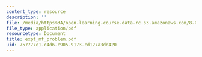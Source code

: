 ```yaml
---
content_type: resource
description: ''
file: /media/https%3A/open-learning-course-data-rc.s3.amazonaws.com/8-01x-physics-i-classical-mechanics-with-an-experimental-focus-fall-2002/757777e1c4d6c9059173cd127a3dd420_expt_mf_problem.pdf
file_type: application/pdf
resourcetype: Document
title: expt_mf_problem.pdf
uid: 757777e1-c4d6-c905-9173-cd127a3dd420
---
```

